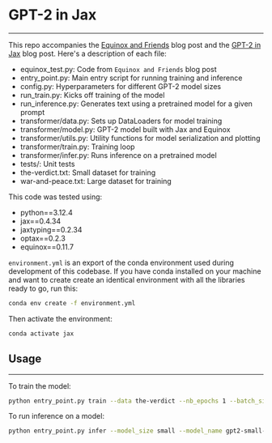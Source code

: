 # GPT-2 in Jax
---
This repo accompanies the [Equinox and Friends](https://enerrio.bearblog.dev/equinox-and-friends/) blog post and the [GPT-2 in Jax]() blog post. Here's a description of each file:

* equinox_test.py: Code from `Equinox and Friends` blog post
* entry_point.py: Main entry script for running training and inference
* config.py: Hyperparameters for different GPT-2 model sizes
* run_train.py: Kicks off training of the model
* run_inference.py: Generates text using a pretrained model for a given prompt
* transformer/data.py: Sets up DataLoaders for model training
* transformer/model.py: GPT-2 model built with Jax and Equinox
* transformer/utils.py: Utility functions for model serialization and plotting
* transformer/train.py: Training loop
* transformer/infer.py: Runs inference on a pretrained model
* tests/: Unit tests
* the-verdict.txt: Small dataset for training
* war-and-peace.txt: Large dataset for training

This code was tested using:
* python==3.12.4
* jax==0.4.34
* jaxtyping==0.2.34
* optax==0.2.3
* equinox==0.11.7

`environment.yml` is an export of the conda environment used during development of this codebase. If you have conda installed on your machine and want to create create an identical environment with all the libraries ready to go, run this:
```bash
conda env create -f environment.yml
```

Then activate the environment:
```bash
conda activate jax
```

## Usage
---
To train the model:
```bash
python entry_point.py train --data the-verdict --nb_epochs 1 --batch_size 4 --plot_name train_loss.png --model_size small --experiment_name test01
```

To run inference on a model:
```bash
python entry_point.py infer --model_size small --model_name gpt2-small-test01.eqx --prompt "hello my dear, I am" --max_new_tokens 50
```
